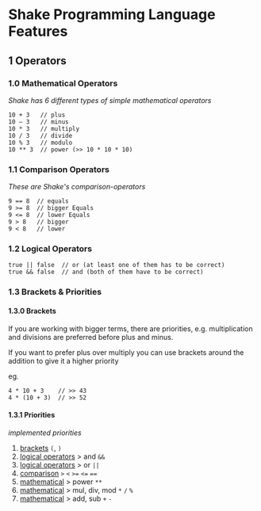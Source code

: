 # Shake Programming Language Features

## 1 Operators

### 1.0 Mathematical Operators

_Shake has 6 different types of simple mathematical operators_

```shake
10 + 3   // plus
10 – 3   // minus
10 * 3   // multiply
10 / 3   // divide
10 % 3   // modulo
10 ** 3  // power (>> 10 * 10 * 10)
```

### 1.1 Comparison Operators

_These are Shake's comparison-operators_

```shake
9 == 8  // equals
9 >= 8  // bigger Equals
9 <= 8  // lower Equals
9 > 8   // bigger
9 < 8   // lower
```

### 1.2 Logical Operators

```shake
true || false  // or (at least one of them has to be correct) 
true && false  // and (both of them have to be correct)
```

### 1.3 Brackets & Priorities

#### 1.3.0 Brackets
If you are working with bigger terms, there are priorities, e.g.
multiplication and divisions are preferred before plus and minus.

If you want to prefer plus over multiply you can use brackets around
the addition to give it a higher priority

eg.
```shake
4 * 10 + 3    // >> 43
4 * (10 + 3)  // >> 52
```

#### 1.3.1 Priorities

_implemented priorities_

1. [brackets](#1.3.0-Brackets) `(`, `)`
2. [logical operators](#1.2-Logical-Operators) \> and `&&`
2. [logical operators](#1.2-Logical-Operators) \> or `||`
4. [comparison](#1.1-Comparison-Operators) `>` `<` `>=` `<=` `==`
5. [mathematical](#1.0-Mathematical-operators) \> power `**`
6. [mathematical](#1.0-Mathematical-operators) \> mul, div, mod `*` `/` `%`
7. [mathematical](#1.0-Mathematical-operators) \> add, sub `+` `-`
